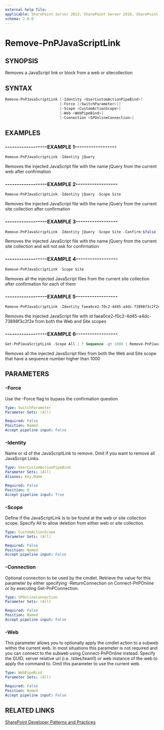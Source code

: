 ```yaml
---
external help file:
applicable: SharePoint Server 2013, SharePoint Server 2016, SharePoint Server 2019, SharePoint Online
schema: 2.0.0
---
```

# Remove-PnPJavaScriptLink

## SYNOPSIS
Removes a JavaScript link or block from a web or sitecollection

## SYNTAX 

```powershell
Remove-PnPJavaScriptLink [-Identity <UserCustomActionPipeBind>]
                         [-Force [<SwitchParameter>]]
                         [-Scope <CustomActionScope>]
                         [-Web <WebPipeBind>]
                         [-Connection <SPOnlineConnection>]
```

## EXAMPLES

### ------------------EXAMPLE 1------------------
```powershell
Remove-PnPJavaScriptLink -Identity jQuery
```

Removes the injected JavaScript file with the name jQuery from the current web after confirmation

### ------------------EXAMPLE 2------------------
```powershell
Remove-PnPJavaScriptLink -Identity jQuery -Scope Site
```

Removes the injected JavaScript file with the name jQuery from the current site collection after confirmation

### ------------------EXAMPLE 3------------------
```powershell
Remove-PnPJavaScriptLink -Identity jQuery -Scope Site -Confirm:$false
```

Removes the injected JavaScript file with the name jQuery from the current site collection and will not ask for confirmation

### ------------------EXAMPLE 4------------------
```powershell
Remove-PnPJavaScriptLink -Scope Site
```

Removes all the injected JavaScript files from the current site collection after confirmation for each of them

### ------------------EXAMPLE 5------------------
```powershell
Remove-PnPJavaScriptLink -Identity faea0ce2-f0c2-4d45-a4dc-73898f3c2f2e -Scope All
```

Removes the injected JavaScript file with id faea0ce2-f0c2-4d45-a4dc-73898f3c2f2e from both the Web and Site scopes

### ------------------EXAMPLE 6------------------
```powershell
Get-PnPJavaScriptLink -Scope All | ? Sequence -gt 1000 | Remove-PnPJavaScriptLink
```

Removes all the injected JavaScript files from both the Web and Site scope that have a sequence number higher than 1000

## PARAMETERS

### -Force
Use the -Force flag to bypass the confirmation question

```yaml
Type: SwitchParameter
Parameter Sets: (All)

Required: False
Position: Named
Accept pipeline input: False
```

### -Identity
Name or id of the JavaScriptLink to remove. Omit if you want to remove all JavaScript Links.

```yaml
Type: UserCustomActionPipeBind
Parameter Sets: (All)
Aliases: Key,Name

Required: False
Position: 0
Accept pipeline input: True
```

### -Scope
Define if the JavaScriptLink is to be found at the web or site collection scope. Specify All to allow deletion from either web or site collection.

```yaml
Type: CustomActionScope
Parameter Sets: (All)

Required: False
Position: Named
Accept pipeline input: False
```

### -Connection
Optional connection to be used by the cmdlet. Retrieve the value for this parameter by either specifying -ReturnConnection on Connect-PnPOnline or by executing Get-PnPConnection.

```yaml
Type: SPOnlineConnection
Parameter Sets: (All)

Required: False
Position: Named
Accept pipeline input: False
```

### -Web
This parameter allows you to optionally apply the cmdlet action to a subweb within the current web. In most situations this parameter is not required and you can connect to the subweb using Connect-PnPOnline instead. Specify the GUID, server relative url (i.e. /sites/team1) or web instance of the web to apply the command to. Omit this parameter to use the current web.

```yaml
Type: WebPipeBind
Parameter Sets: (All)

Required: False
Position: Named
Accept pipeline input: False
```

## RELATED LINKS

[SharePoint Developer Patterns and Practices](https://aka.ms/sppnp)